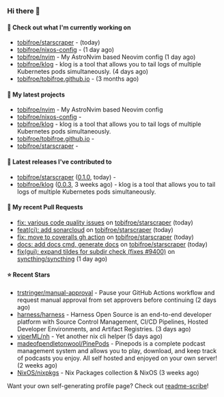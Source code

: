 ### Hi there 👋

#### 👷 Check out what I'm currently working on

- [tobifroe/starscraper](https://github.com/tobifroe/starscraper) -  (today)
- [tobifroe/nixos-config](https://github.com/tobifroe/nixos-config) -  (1 day ago)
- [tobifroe/nvim](https://github.com/tobifroe/nvim) - My AstroNvim based Neovim config (1 day ago)
- [tobifroe/klog](https://github.com/tobifroe/klog) - klog is a tool that allows you to tail logs of multiple Kubernetes pods simultaneously. (4 days ago)
- [tobifroe/tobifroe.github.io](https://github.com/tobifroe/tobifroe.github.io) -  (3 months ago)

#### 🌱 My latest projects

- [tobifroe/nvim](https://github.com/tobifroe/nvim) - My AstroNvim based Neovim config
- [tobifroe/nixos-config](https://github.com/tobifroe/nixos-config) - 
- [tobifroe/klog](https://github.com/tobifroe/klog) - klog is a tool that allows you to tail logs of multiple Kubernetes pods simultaneously.
- [tobifroe/tobifroe.github.io](https://github.com/tobifroe/tobifroe.github.io) - 
- [tobifroe/starscraper](https://github.com/tobifroe/starscraper) - 

#### 🔭 Latest releases I've contributed to

- [tobifroe/starscraper](https://github.com/tobifroe/starscraper) ([0.1.0](https://github.com/tobifroe/starscraper/releases/tag/0.1.0), today) - 
- [tobifroe/klog](https://github.com/tobifroe/klog) ([0.0.3](https://github.com/tobifroe/klog/releases/tag/0.0.3), 3 weeks ago) - klog is a tool that allows you to tail logs of multiple Kubernetes pods simultaneously.

#### 🔨 My recent Pull Requests

- [fix: various code quality issues](https://github.com/tobifroe/starscraper/pull/23) on [tobifroe/starscraper](https://github.com/tobifroe/starscraper) (today)
- [feat(ci): add sonarcloud](https://github.com/tobifroe/starscraper/pull/22) on [tobifroe/starscraper](https://github.com/tobifroe/starscraper) (today)
- [fix: move to coveralls gh action](https://github.com/tobifroe/starscraper/pull/21) on [tobifroe/starscraper](https://github.com/tobifroe/starscraper) (today)
- [docs: add docs cmd, generate docs](https://github.com/tobifroe/starscraper/pull/19) on [tobifroe/starscraper](https://github.com/tobifroe/starscraper) (today)
- [fix(gui): expand tildes for subdir check (fixes #9400)](https://github.com/syncthing/syncthing/pull/9788) on [syncthing/syncthing](https://github.com/syncthing/syncthing) (1 day ago)

#### ⭐ Recent Stars

- [trstringer/manual-approval](https://github.com/trstringer/manual-approval) - Pause your GitHub Actions workflow and request manual approval from set approvers before continuing (2 days ago)
- [harness/harness](https://github.com/harness/harness) - Harness Open Source is an end-to-end developer platform with Source Control Management, CI/CD Pipelines, Hosted Developer Environments, and Artifact Registries. (3 days ago)
- [viperML/nh](https://github.com/viperML/nh) - Yet another nix cli helper (5 days ago)
- [madeofpendletonwool/PinePods](https://github.com/madeofpendletonwool/PinePods) - Pinepods is a complete podcast management system and allows you to play, download, and keep track of podcasts you enjoy. All self hosted and enjoyed on your own server! (2 weeks ago)
- [NixOS/nixpkgs](https://github.com/NixOS/nixpkgs) - Nix Packages collection &amp; NixOS (3 weeks ago)


Want your own self-generating profile page? Check out [readme-scribe](https://github.com/muesli/readme-scribe)!


